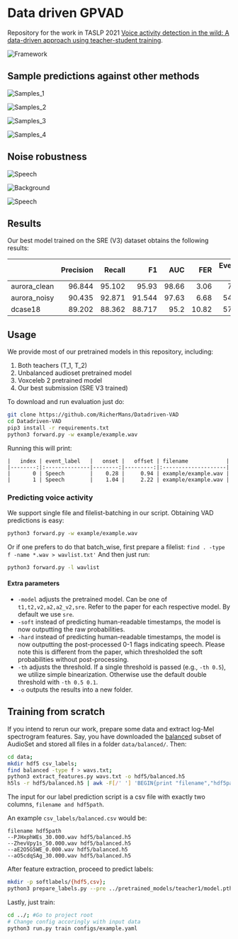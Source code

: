 # Data driven GPVAD
Repository for the work in TASLP 2021 [Voice activity detection in the wild: A data-driven approach using teacher-student training](https://arxiv.org/abs/2105.04065).


![Framework](figs/data_driven_framework.png)


## Sample predictions against other methods

![Samples_1](figs/samples_1.png)

![Samples_2](figs/samples_2.png)

![Samples_3](figs/samples_3.png)

![Samples_4](figs/samples_4.png)

## Noise robustness

![Speech](figs/sample_speech.png)

![Background](figs/sample_background.png)

![Speech](figs/sample_speech.png)

## Results

Our best model trained on the SRE (V3) dataset obtains the following results:

|              |   Precision |   Recall |     F1 |   AUC |   FER |   Event-F1 |                                                                                                                 
|:-------------|------------:|---------:|-------:|------:|------:|-----------:|                                                                                                                 
| aurora_clean |      96.844 |   95.102 | 95.93  | 98.66 |  3.06 |      74.8  |                                                                                                                 
| aurora_noisy |      90.435 |   92.871 | 91.544 | 97.63 |  6.68 |      54.45 |                                                                                                                 
| dcase18      |      89.202 |   88.362 | 88.717 | 95.2  | 10.82 |      57.85 |

## Usage

We provide most of our pretrained models in this repository, including:

1. Both teachers (T_1, T_2)
2. Unbalanced audioset pretrained model
3. Voxceleb 2 pretrained model
4. Our best submission (SRE V3 trained)

To download and run evaluation just do:

```bash
git clone https://github.com/RicherMans/Datadriven-VAD
cd Datadriven-VAD
pip3 install -r requirements.txt
python3 forward.py -w example/example.wav
```

Running this will print:

```
|   index | event_label   |   onset |   offset | filename            |
|--------:|:--------------|--------:|---------:|:--------------------|
|       0 | Speech        |    0.28 |     0.94 | example/example.wav |
|       1 | Speech        |    1.04 |     2.22 | example/example.wav |
```

### Predicting voice activity

We support single file and filelist-batching in our script. 
Obtaining VAD predictions is easy:

```bash
python3 forward.py -w example/example.wav
```

Or if one prefers to do that batch_wise, first prepare a filelist:
`find . -type f -name *.wav > wavlist.txt'`
And then just run:
```bash
python3 forward.py -l wavlist
```


#### Extra parameters

* `-model` adjusts the pretrained model. Can be one of `t1,t2,v2,a2,a2_v2,sre`. Refer to the paper for each respective model. By default we use `sre`.
* `-soft` instead of predicting human-readable timestamps, the model is now outputting the raw probabilities.
* `-hard` instead of predicting human-readable timestamps, the model is now outputting the post-processed 0-1 flags indicating speech. Please note this is different from the paper, which thresholded the soft probabilities without post-processing.
* `-th` adjusts the threshold. If a single threshold is passed (e.g., `-th 0.5`), we utilize simple binearization. Otherwise use the default double threshold with `-th 0.5 0.1`.
* `-o` outputs the results into a new folder.


## Training from scratch

If you intend to rerun our work, prepare some data and extract log-Mel spectrogram features.
Say, you have downloaded the [balanced](http://storage.googleapis.com/us_audioset/youtube_corpus/v1/csv/balanced_train_segments.csv) subset of AudioSet and stored all files in a folder `data/balanced/`. Then:

```bash
cd data;
mkdir hdf5 csv_labels;
find balanced -type f > wavs.txt;
python3 extract_features.py wavs.txt -o hdf5/balanced.h5
h5ls -r hdf5/balanced.h5 | awk -F[/' '] 'BEGIN{print "filename","hdf5path"}NR>1{print $2,"hdf5/balanced.h5"}'> csv_labels/balanced.csv
```


The input for our label prediction script is a csv file with exactly two columns, `filename and hdf5path`.

An example `csv_labels/balanced.csv` would be:

```
filename hdf5path
--PJHxphWEs_30.000.wav hdf5/balanced.h5                                                                                          
--ZhevVpy1s_50.000.wav hdf5/balanced.h5                                                                                          
--aE2O5G5WE_0.000.wav hdf5/balanced.h5                                                                                           
--aO5cdqSAg_30.000.wav hdf5/balanced.h5                                                                                          
```

After feature extraction, proceed to predict labels:

```bash
mkdir -p softlabels/{hdf5,csv};
python3 prepare_labels.py --pre ../pretrained_models/teacher1/model.pth csv_labels/balanced.csv softlabels/hdf5/balanced.h5 softlabels/csv/balanced.csv
```

Lastly, just train:

```bash
cd ../; #Go to project root
# Change config accoringly with input data
python3 run.py train configs/example.yaml
```
